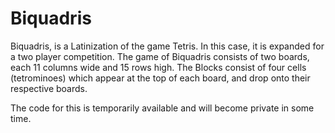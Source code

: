 # Biquadris
Biquadris, is a Latinization of the game Tetris. In this case, it is expanded for a two player competition. The game of Biquadris consists of two boards, each 11 columns wide and 15 rows high. The Blocks consist of four cells (tetrominoes) which appear at the top of each board, and drop onto their respective boards.


The code for this is temporarily available and will become private in some time.
